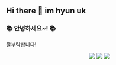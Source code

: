 ## Hi there 👋 im hyun uk

<div align=left>
	<h3>📚 안녕하세요~! 📚</h3>
	<p>잘부탁합니다!</p>
</div>









<div align="center">
	<img src="https://img.shields.io/badge/Java-007396?style=flat&logo=Java&logoColor=white" />
	<img src="https://img.shields.io/badge/HTML5-E34F26?style=flat&logo=HTML5&logoColor=white" />
	<img src="https://img.shields.io/badge/CSS3-1572B6?style=flat&logo=CSS3&logoColor=white" />
</div>
